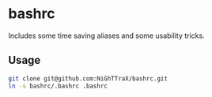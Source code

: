 bashrc
======

Includes some time saving aliases and some usability tricks.


Usage
-----

```bash
git clone git@github.com:NiGhTTraX/bashrc.git
ln -s bashrc/.bashrc .bashrc
```
